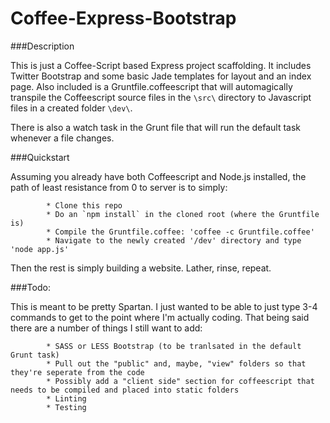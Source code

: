Coffee-Express-Bootstrap
========================
###Description

This is just a Coffee-Script based Express project scaffolding. It includes Twitter Bootstrap and some basic Jade templates for layout and an index page. Also included is a Gruntfile.coffeescript that will automagically transpile the Coffeescript source files in the `\src\` directory to Javascript files in a created folder `\dev\`.   

There is also a watch task in the Grunt file that will run the default task whenever a file changes. 

###Quickstart

Assuming you already have both Coffeescript and Node.js installed, the path of least resistance from 0 to server is to simply:  

            * Clone this repo
            * Do an `npm install` in the cloned root (where the Gruntfile is)
            * Compile the Gruntfile.coffee: 'coffee -c Gruntfile.coffee'
            * Navigate to the newly created '/dev' directory and type 'node app.js'

Then the rest is simply building a website. Lather, rinse, repeat.

###Todo:

This is meant to be pretty Spartan. I just wanted to be able to just type 3-4 commands to get to the point where I'm actually coding. That being said there are a number of things I still want to add:

            * SASS or LESS Bootstrap (to be tranlsated in the default Grunt task) 
            * Pull out the "public" and, maybe, "view" folders so that they're seperate from the code
            * Possibly add a "client side" section for coffeescript that needs to be compiled and placed into static folders
            * Linting
            * Testing
